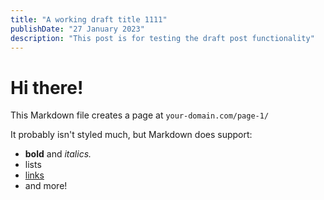 ```yaml
---
title: "A working draft title 1111"
publishDate: "27 January 2023"
description: "This post is for testing the draft post functionality"
---
```


# Hi there!

This Markdown file creates a page at `your-domain.com/page-1/`

It probably isn't styled much, but Markdown does support:

- **bold** and _italics._
- lists
- [links](https://astro.build)
- and more!
